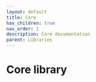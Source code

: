 ```yaml
---
layout: default
title: Core
has_children: true
nav_order: 1
description: Core documentation
parent: Libraries
---
```


# Core library
